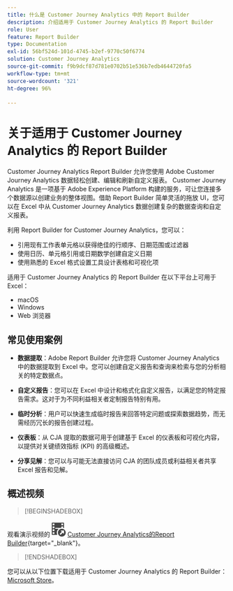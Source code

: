 ```yaml
---
title: 什么是 Customer Journey Analytics 中的 Report Builder
description: 介绍适用于 Customer Journey Analytics 的 Report Builder
role: User
feature: Report Builder
type: Documentation
exl-id: 56bf524d-101d-4745-b2ef-9770c50f6774
solution: Customer Journey Analytics
source-git-commit: f9b9dcf87d781e0702b51e536b7edb4644720fa5
workflow-type: tm+mt
source-wordcount: '321'
ht-degree: 96%

---
```


# 关于适用于 Customer Journey Analytics 的 Report Builder

Customer Journey Analytics Report Builder 允许您使用 Adobe Customer Journey Analytics 数据轻松创建、编辑和刷新自定义报表。 Customer Journey Analytics 是一项基于 Adobe Experience Platform 构建的服务，可让您连接多个数据源以创建业务的整体视图。借助 Report Builder 简单灵活的拖放 UI，您可以在 Excel 中从 Customer Journey Analytics 数据创建复杂的数据查询和自定义报表。

利用 Report Builder for Customer Journey Analytics，您可以：

- 引用现有工作表单元格以获得绝佳的行顺序、日期范围或过滤器
- 使用日历、单元格引用或日期数学创建自定义日期
- 使用熟悉的 Excel 格式设置工具设计表格和可视化项

适用于 Customer Journey Analytics 的 Report Builder 在以下平台上可用于 Excel：

- macOS
- Windows
- Web 浏览器

## 常见使用案例

- **数据提取**：Adobe Report Builder 允许您将 Customer Journey Analytics 中的数据提取到 Excel 中。您可以创建自定义报告和查询来检索与您的分析相关的特定数据点。

- **自定义报告**：您可以在 Excel 中设计和格式化自定义报告，以满足您的特定报告需求。这对于为不同利益相关者定制报告特别有用。

- **临时分析**：用户可以快速生成临时报告来回答特定问题或探索数据趋势，而无需经历冗长的报告创建过程。

- **仪表板**：从 CJA 提取的数据可用于创建基于 Excel 的仪表板和可视化内容，以提供对关键绩效指标 (KPI) 的高级概述。

- **分享见解**：您可以与可能无法直接访问 CJA 的团队成员或利益相关者共享 Excel 报告和见解。

## 概述视频


>[!BEGINSHADEBOX]

观看演示视频的![VideoCheckedOut](/help/assets/icons/VideoCheckedOut.svg) [Customer Journey Analytics的Report Builder](https://video.tv.adobe.com/v/337569?quality=12&learn=on){target="_blank"}。

>[!ENDSHADEBOX]

您可以从以下位置下载适用于 Customer Journey Analytics 的 Report Builder：
[Microsoft Store](https://www.microsoft.com/en-us/store/apps/windows)。
